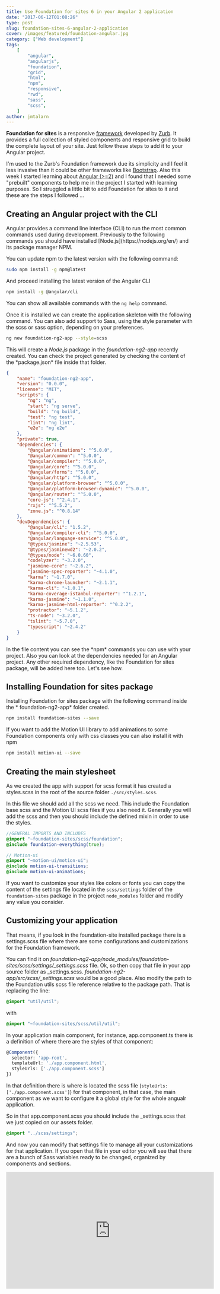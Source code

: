 ```yaml
---
title: Use Foundation for sites 6 in your Angular 2 application
date: "2017-06-12T01:08:26"
type: post
slug: foundation-sites-6-angular-2-application
cover: /images/featured/foundation-angular.jpg
category: ["Web development"]
tags:
    [
        "angular",
        "angularjs",
        "foundation",
        "grid",
        "html",
        "npm",
        "responsive",
        "rwd",
        "sass",
        "scss",
    ]
author: jmtalarn
---
```


**Foundation for sites** is a responsive [framework](http://foundation.zurb.com/sites.html) developed by [Zurb](http://zurb.com/). It provides a full collection of styled components and responsive grid to build the complete layout of your site. Just follow these steps to add it to your Angular project.

<!--more-->

I'm used to the Zurb's Foundation framework due its simplicity and I feel it less invasive than it could be other frameworks like [Bootstrap](http://getbootstrap.com/). Also this week I started learning about [Angular (>=2)](https://angular.io/) and I found that I needed some "prebuilt" components to help me in the project I started with learning purposes. So I struggled a little bit to add Foundation for sites to it and these are the steps I followed ...

<h2>Creating an Angular project with the CLI</h2>
Angular provides a command line interface (CLI) to run the most common commands used during development. Previously to the following commands you should have installed [Node.js](https://nodejs.org/en/) and its package manager NPM.

You can update npm to the latest version with the following command:

```bash
sudo npm install -g npm@latest
```

And proceed installing the latest version of the Angular CLI

```bash
npm install -g @angular/cli
```

You can show all available commands with the <code>ng help</code> command.

Once it is installed we can create the application skeleton with the following command. You can also add support to Sass, using the style parameter with the scss or sass option, depending on your preferences.

```bash
ng new foundation-ng2-app --style=scss
```

This will create a _Node.js_ package in the _foundation-ng2-app_ recently created. You can check the project generated by checking the content of the \*package.json\* file inside that folder.

```json
{
	"name": "foundation-ng2-app",
	"version": "0.0.0",
	"license": "MIT",
	"scripts": {
		"ng": "ng",
		"start": "ng serve",
		"build": "ng build",
		"test": "ng test",
		"lint": "ng lint",
		"e2e": "ng e2e"
	},
	"private": true,
	"dependencies": {
		"@angular/animations": "^5.0.0",
		"@angular/common": "^5.0.0",
		"@angular/compiler": "^5.0.0",
		"@angular/core": "^5.0.0",
		"@angular/forms": "^5.0.0",
		"@angular/http": "^5.0.0",
		"@angular/platform-browser": "^5.0.0",
		"@angular/platform-browser-dynamic": "^5.0.0",
		"@angular/router": "^5.0.0",
		"core-js": "^2.4.1",
		"rxjs": "^5.5.2",
		"zone.js": "^0.8.14"
	},
	"devDependencies": {
		"@angular/cli": "1.5.2",
		"@angular/compiler-cli": "^5.0.0",
		"@angular/language-service": "^5.0.0",
		"@types/jasmine": "~2.5.53",
		"@types/jasminewd2": "~2.0.2",
		"@types/node": "~6.0.60",
		"codelyzer": "~3.2.0",
		"jasmine-core": "~2.6.2",
		"jasmine-spec-reporter": "~4.1.0",
		"karma": "~1.7.0",
		"karma-chrome-launcher": "~2.1.1",
		"karma-cli": "~1.0.1",
		"karma-coverage-istanbul-reporter": "^1.2.1",
		"karma-jasmine": "~1.1.0",
		"karma-jasmine-html-reporter": "^0.2.2",
		"protractor": "~5.1.2",
		"ts-node": "~3.2.0",
		"tslint": "~5.7.0",
		"typescript": "~2.4.2"
	}
}
```

In the file content you can see the \*npm\* commands you can use with your project.
Also you can look at the dependencies needed for an Angular project. Any other required dependency, like the Foundation for sites package, will be added here too. Let's see how.

<h2>Installing Foundation for sites package</h2>
Installing Foundation for sites package with the following command inside the * foundation-ng2-app* folder created.

```bash
npm install foundation-sites --save
```

If you want to add the Motion UI library to add animations to some Foundation components only with css classes you can also install it with npm

```bash
npm install motion-ui --save
```

<h2>Creating the main stylesheet</h2>
As we created the app with support for scss format it has created a styles.scss in the root of the source folder <code>./src/styles.scss</code>.

In this file we should add all the scss we need. This include the Foundation base scss and the Motion UI scss files if you also need it. Generally you will add the scss and then you should include the defined mixin in order to use the styles.

```scss
//GENERAL IMPORTS AND INCLUDES
@import "~foundation-sites/scss/foundation";
@include foundation-everything(true);

// Motion-ui
@import "~motion-ui/motion-ui";
@include motion-ui-transitions;
@include motion-ui-animations;
```

If you want to customize your styles like colors or fonts you can copy the content of the settings file located in the <code>scss/settings</code> folder of the <code>foundation-sites</code> package in the project <code>node_modules</code> folder and modify any value you consider.

<h2>Customizing your application</h2>

That means, if you look in the foundation-site installed package there is a settings.scss file where there are some configurations and customizations for the Foundation framework.

You can find it on _foundation-ng2-app/node_modules/foundation-sites/scss/settings/\_settings.scss_ file.
Ok, so then copy that file in your app source folder as \_settings.scss. _foundation-ng2-app/src/scss/\_settings.scss_ would be a good place. Also modify the path to the Foundation utils scss file reference relative to the package path. That is replacing the line:

```scss
@import "util/util";
```

with

```scss
@import "~foundation-sites/scss/util/util";
```

In your application main component, for instance, app.component.ts there is a definition of where there are the styles of that component:

```typescript
@Component({
  selector: 'app-root',
  templateUrl: './app.component.html',
  styleUrls: ['./app.component.scss']
})
```

In that definition there is where is located the scss file (<code>styleUrls: ['./app.component.scss']</code>) for that component, in that case, the main component as we want to configure it a global style for the whole angualr application.

So in that app.component.scss you should include the \_settings.scss that we just copied on our assets folder.

```scss
@import "../scss/settings";
```

And now you can modify that settings file to manage all your customizations for that application. If you open that file in your editor you will see that there are a bunch of Sass variables ready to be changed, organized by components and sections.

<iframe src="https://www.youtube.com/embed/6KwsGcEHVTE?ecver=1" width="560" height="315" frameborder="0" allowfullscreen="allowfullscreen"></iframe>
